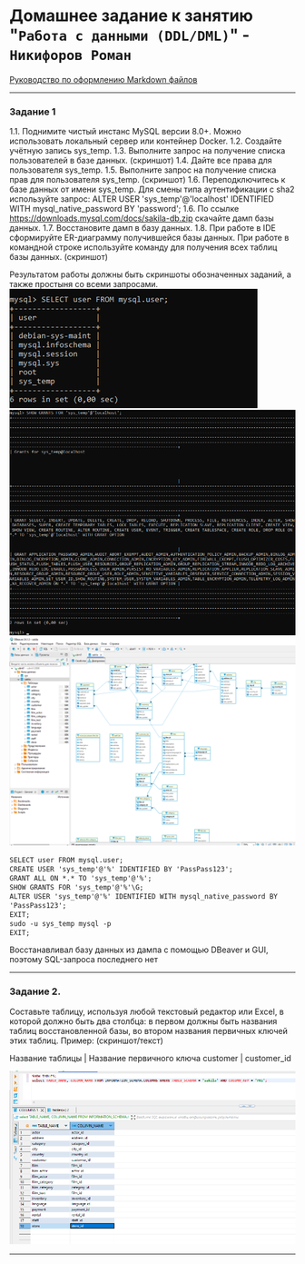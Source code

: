 # Домашнее задание к занятию "`Работа с данными (DDL/DML)`" - `Никифоров Роман`

[Руководство по оформлению Markdown файлов](https://gist.github.com/Jekins/2bf2d0638163f1294637#Code)

---

### Задание 1 

1.1. Поднимите чистый инстанс MySQL версии 8.0+. Можно использовать локальный сервер или контейнер Docker.
1.2. Создайте учётную запись sys_temp.
1.3. Выполните запрос на получение списка пользователей в базе данных. (скриншот)
1.4. Дайте все права для пользователя sys_temp.
1.5. Выполните запрос на получение списка прав для пользователя sys_temp. (скриншот)
1.6. Переподключитесь к базе данных от имени sys_temp.
Для смены типа аутентификации с sha2 используйте запрос:
ALTER USER 'sys_temp'@'localhost' IDENTIFIED WITH mysql_native_password BY 'password';
1.6. По ссылке https://downloads.mysql.com/docs/sakila-db.zip скачайте дамп базы данных.
1.7. Восстановите дамп в базу данных.
1.8. При работе в IDE сформируйте ER-диаграмму получившейся базы данных. При работе в командной строке используйте команду для получения всех таблиц базы данных. (скриншот)

Результатом работы должны быть скриншоты обозначенных заданий, а также простыня со всеми запросами.
![список_пользователей](img/img-1.png)
![список_прав_пользователя](img/img-2.png)
![ER-диаграмма](img/img-3.png)


```
SELECT user FROM mysql.user;
CREATE USER 'sys_temp'@'%' IDENTIFIED BY 'PassPass123';
GRANT ALL ON *.* TO 'sys_temp'@'%';
SHOW GRANTS FOR 'sys_temp'@'%'\G;
ALTER USER 'sys_temp'@'%' IDENTIFIED WITH mysql_native_password BY 'PassPass123';
EXIT;
sudo -u sys_temp mysql -p
EXIT;

```
Восстанавливал базу данных из дампа с помощью DBeaver и GUI, поэтому SQL-запроса последнего нет



---

### Задание 2.

Составьте таблицу, используя любой текстовый редактор или Excel, в которой должно быть два столбца: в первом должны быть названия таблиц восстановленной базы, во втором названия первичных ключей этих таблиц. Пример: (скриншот/текст)

Название таблицы | Название первичного ключа
customer         | customer_id

![hello_queue1](img/img-4.png)

---
